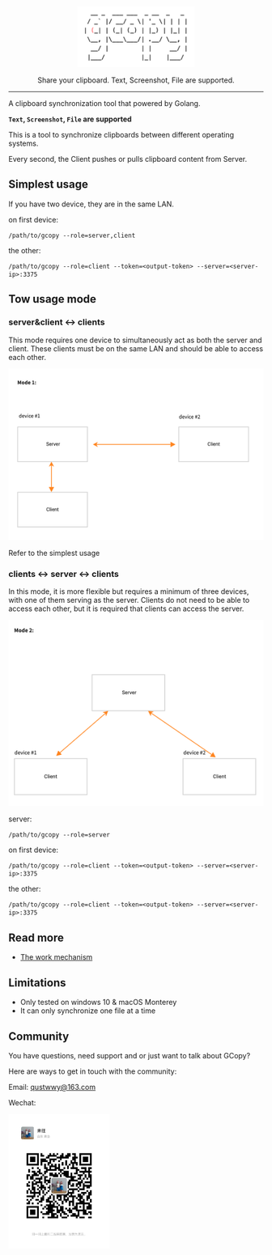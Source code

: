 <p align="center">
  <img alt="GCopy Logo" src="docs/gcopy.png" height="120" />
  <p align="center">Share your clipboard. Text, Screenshot, File are supported.</p>
</p>

---

A clipboard synchronization tool that powered by Golang.

**`Text`, `Screenshot`, `File` are supported** 

This is a tool to synchronize clipboards between different operating systems.

Every second, the Client pushes or pulls clipboard content from Server.

## Simplest usage

If you have two device, they are in the same LAN.

on first device:

```
/path/to/gcopy --role=server,client
```

the other:

```
/path/to/gcopy --role=client --token=<output-token> --server=<server-ip>:3375
```

## Tow usage mode

### server&client <-> clients

This mode requires one device to simultaneously act as both the server and client. These clients must be on the same LAN and should be able to access each other.

![](docs/mode1.png)

Refer to the simplest usage

### clients <-> server <-> clients

In this mode, it is more flexible but requires a minimum of three devices, with one of them serving as the server. Clients do not need to be able to access each other, but it is required that clients can access the server.

![](docs/mode2.png)

server:

```
/path/to/gcopy --role=server
```

on first device:

```
/path/to/gcopy --role=client --token=<output-token> --server=<server-ip>:3375
```

the other:

```
/path/to/gcopy --role=client --token=<output-token> --server=<server-ip>:3375
```

## Read more

- [The work mechanism](docs/mechanism.md)

## Limitations

- Only tested on windows 10 & macOS Monterey 
- It can only synchronize one file at a time

## Community

You have questions, need support and or just want to talk about GCopy?

Here are ways to get in touch with the community:

Email: qustwwy@163.com

Wechat:

<img width="200" src="docs/wechat-lllaoj.png">